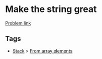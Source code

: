 # Make the string great

[Problem link](https://leetcode.com/problems/make-the-string-great)

## Tags

* [Stack](/README.md#Stack) > [From array elements](/README.md#Stack-From_array_elements)
